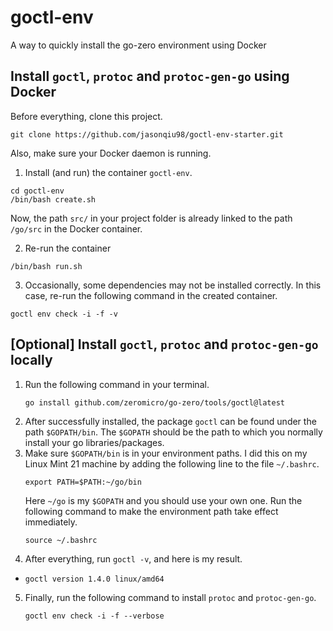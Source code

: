 # goctl-env

A way to quickly install the go-zero environment using Docker

## Install `goctl`, `protoc` and `protoc-gen-go` using Docker

Before everything, clone this project.

```
git clone https://github.com/jasonqiu98/goctl-env-starter.git
```

Also, make sure your Docker daemon is running.

1. Install (and run) the container `goctl-env`.
```shell
cd goctl-env
/bin/bash create.sh
```
Now, the path `src/` in your project folder is already linked to the path `/go/src` in the Docker container. 

2. Re-run the container
```shell
/bin/bash run.sh
```

3. Occasionally, some dependencies may not be installed correctly. In this case, re-run the following command in the created container.
```shell
goctl env check -i -f -v
```

## [Optional] Install `goctl`, `protoc` and `protoc-gen-go` locally

1. Run the following command in your terminal.
   ```shell
   go install github.com/zeromicro/go-zero/tools/goctl@latest
   ```
2. After successfully installed, the package `goctl` can be found under the path `$GOPATH/bin`. The `$GOPATH` should be the path to which you normally install your go libraries/packages.
3. Make sure `$GOPATH/bin` is in your environment paths. I did this on my Linux Mint 21 machine by adding the following line to the file `~/.bashrc`.
   ```
   export PATH=$PATH:~/go/bin
   ```
   Here `~/go` is my `$GOPATH` and you should use your own one. Run the following command to make the environment path take effect immediately.
   ```shell
   source ~/.bashrc
   ```
4. After everything, run `goctl -v`, and here is my result.
  - `goctl version 1.4.0 linux/amd64`
5. Finally, run the following command to install `protoc` and `protoc-gen-go`.
   ```shell
   goctl env check -i -f --verbose
   ```
